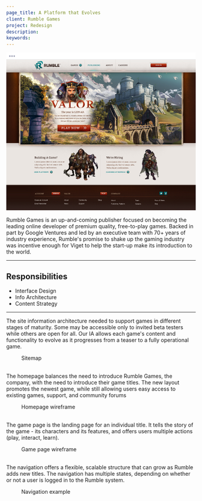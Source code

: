 ```yaml
---
page_title: A Platform that Evolves
client: Rumble Games
project: Redesign
description:
keywords:
---
```


<div class="case-story__hero">
  <img src="assets/hero.png" alt="cover image" />
</div>

Rumble Games is an up-and-coming publisher focused on becoming the leading online developer of premium quality, free-to-play games. Backed in part by Google Ventures and led by an executive team with 70+ years of industry experience, Rumble's promise to shake up the gaming industry was incentive enough for Viget to help the start-up make its introduction to the world.

---

<h2>Responsibilities</h2>

<div class="case-story__content__2-col">
  <ul>
    <li>Interface Design</li>
    <li>Info Architecture</li>
    <li>Content Strategy</li>
  </ul>
</div>

---

The site information architecture needed to support games in different stages of maturity. Some may be accessible only to invited beta testers while others are open for all. Our IA allows each game's content and functionality to evolve as it progresses from a teaser to a fully operational game.

<figure>
  <figcaption>Sitemap</figcaption>
  <img src="//placehold.it/800x500" alt="" />
</figure>

The homepage balances the need to introduce Rumble Games, the company, with the need to introduce their game titles. The new layout promotes the newest game, while still allowing users easy access to existing games, support, and community forums

<figure>
  <figcaption>Homepage wireframe</figcaption>
  <img src="//placehold.it/800x500" alt="" />
</figure>

The game page is the landing page for an individual title. It tells the story of the game - its characters and its features, and offers users multiple actions (play, interact, learn).

<figure>
  <figcaption>Game page wireframe</figcaption>
  <img src="//placehold.it/800x500" alt="" />
</figure>

The navigation offers a flexible, scalable structure that can grow as Rumble adds new titles. The navigation has multiple states, depending on whether or not a user is logged in to the Rumble system.

<figure>
  <figcaption>Navigation example</figcaption>
  <img src="//placehold.it/800x500" alt="" />
</figure>

